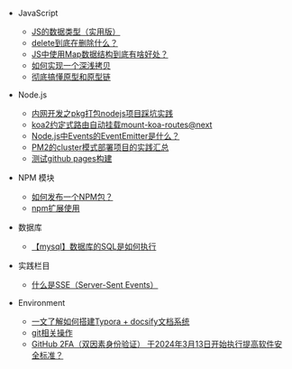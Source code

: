 * JavaScript
  * [JS的数据类型（实用版）](docs/javascript/JS的数据类型（实用版）.md)
  * [delete到底在删除什么？](docs/javascript/delete到底在删除什么？.md)
  * [JS中使用Map数据结构到底有啥好处？](docs/javascript/JS中使用Map数据结构到底有啥好处？.md)
  * [如何实现一个深浅拷贝](docs/javascript/如何实现一个深浅拷贝.md)
  * [彻底搞懂原型和原型链](docs/javascript/彻底搞懂原型和原型链.md)

* Node.js
  * [内网开发之pkg打包nodejs项目踩坑实践](docs/nodejs/内网开发之pkg打包nodejs项目踩坑实践.md)
  * [koa2约定式路由自动挂载mount-koa-routes@next](docs/nodejs/koa2约定式路由自动挂载mount-koa-routes@next.md)
  * [Node.js中Events的EventEmitter是什么？](docs/nodejs/Node.js中Events的EventEmitter是什么？.md)
  * [PM2的cluster模式部署项目的实践汇总](docs/nodejs/PM2的cluster模式部署项目的实践汇总.md)
  * [测试github pages构建](docs/nodejs/test.md)
* NPM 模块
  * [如何发布一个NPM包？](docs/npm/如何发布一个NPM包？.md)
  * [npm扩展使用](docs/npm/npm扩展使用.md)
* 数据库
  * [【mysql】数据库的SQL是如何执行](docs/mysql/数据库的SQL是如何执行？.md)

* 实践栏目
  * [什么是SSE（Server-Sent Events）](docs/net/SSE(Server-Sent%20Events)服务端推送技术.md)

* Environment
  * [一文了解如何搭建Typora + docsify文档系统](docs/environment/一文了解如何搭建Typora%20+%20docsify文档系统.md)
  * [git相关操作](docs/environment/git的实践用法.md)
  * [GitHub 2FA（双因素身份验证） 于2024年3月13日开始执行提高软件安全标准？](docs/environment/GitHub%202FA（双因素身份验证）%20于2024年3月13日开始执行提高软件安全标准？.md)

